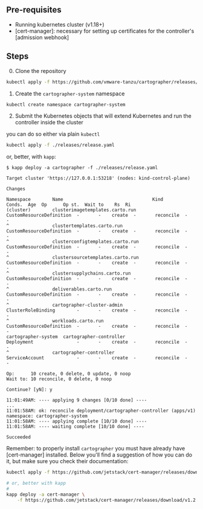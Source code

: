 ## Pre-requisites

- Running kubernetes cluster (v1.18+)
- [cert-manager]: necessary for setting up certificates for the controller's [admission webhook]


## Steps

0. Clone the repository

```bash
kubectl apply -f https://github.com/vmware-tanzu/cartographer/releases/download/v0.0.3/release.yaml
```

1. Create the `cartographer-system` namespace

```bash
kubectl create namespace cartographer-system
```

2. Submit the Kubernetes objects that will extend Kubernetes and run the
   controller inside the cluster

you can do so either via plain `kubectl`

```bash
kubectl apply -f ./releases/release.yaml
```

or, better, with `kapp`:

```shell
$ kapp deploy -a cartographer -f ./releases/release.yaml

Target cluster 'https://127.0.0.1:53218' (nodes: kind-control-plane)

Changes

Namespace        Name                                 Kind                      Conds.  Age  Op      Op st.  Wait to    Rs  Ri
(cluster)        clusterimagetemplates.carto.run    CustomResourceDefinition  -       -    create  -       reconcile  -   -
^                clustertemplates.carto.run         CustomResourceDefinition  -       -    create  -       reconcile  -   -
^                clusterconfigtemplates.carto.run   CustomResourceDefinition  -       -    create  -       reconcile  -   -
^                clustersourcetemplates.carto.run   CustomResourceDefinition  -       -    create  -       reconcile  -   -
^                clustersupplychains.carto.run      CustomResourceDefinition  -       -    create  -       reconcile  -   -
^                deliverables.carto.run             CustomResourceDefinition  -       -    create  -       reconcile  -   -
^                cartographer-cluster-admin               ClusterRoleBinding        -       -    create  -       reconcile  -   -
^                workloads.carto.run                CustomResourceDefinition  -       -    create  -       reconcile  -   -
cartographer-system  cartographer-controller                  Deployment                -       -    create  -       reconcile  -   -
^                cartographer-controller                  ServiceAccount            -       -    create  -       reconcile  -   -

Op:      10 create, 0 delete, 0 update, 0 noop
Wait to: 10 reconcile, 0 delete, 0 noop

Continue? [yN]: y

11:01:49AM: ---- applying 9 changes [0/10 done] ----
...
11:01:58AM: ok: reconcile deployment/cartographer-controller (apps/v1) namespace: cartographer-system
11:01:58AM: ---- applying complete [10/10 done] ----
11:01:58AM: ---- waiting complete [10/10 done] ----

Succeeded
```

Remember: to properly install `cartographer` you must have already have
[cert-manager] installed. Below you'll find a suggestion of how you can do it,
but make sure you check their documentation:

```bash
kubectl apply -f https://github.com/jetstack/cert-manager/releases/download/v1.2.0/cert-manager.yaml

# or, better with kapp
#
kapp deploy -a cert-manager \
    -f https://github.com/jetstack/cert-manager/releases/download/v1.2.0/cert-manager.yaml
```
